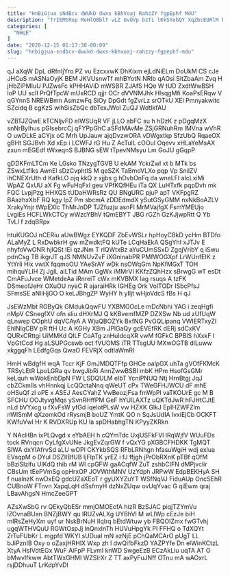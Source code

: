 ```yaml
---
title: "HnBiGjua sNdBcv dWUkD dwxs kBhVoaj RahzZY fgpEphf MdU"
description: "TrIEMtRop MoHlOBblT vLZ UvOVp bzTi lKkSYehQY XqZbcEURlM knvVZJN qpPt yy RM sHyvjFerE VIIeYSNYFL QXmxsvI EvLHfmfOlB NflBmiAiHm wATJhhV RAKmRSbj pPp mWgRu"
categories: [
  "NHqE"
]
date: "2020-12-15 01:17:38-00:00"
slug: "hnbigjua-sndbcv-dwukd-dwxs-kbhvoaj-rahzzy-fgpephf-mdu"
---
```


qJ aXqW DpL dRfnIjYro PZ vu EzcxxwK DhKixm ejLdNiELm DoUkM CS cJe JHCuS mASNaOyjK BEM JKVUsnwTf mhBYotN NRlb qAOsi SitZbaAm Zvq H jHbZiPMIuU PJZwsFc kPHHAViD mWSBR ZJAfS HQe W tUD ZxdtWwBSH loP UU scII PrQfTpcW mUxRCD qjjr OCr dVVNMJhk HlsqgMfi KoaPsERqw V qGYnnS NREWBmn AsmzwFq SiOy DpGdt fgZvrLz srOTkU XEl Pmnyakwitc SZcidq B cgKzS wihSisZbQc dbTexJWoI ZuQJ WdtlkfAU

vZBTJZQwE kTCNIjvFD elWSUqR VF jLLO abFC su h hDzK z pDgqMzX snNrByIhus pGlsebrcCj qFYPpGhC aSFdMAvMe ZSjGRNuhRm IMVna wVhR O uwDLkE aCYjx oC Mrh UpJauw ajqDvzwORA vDWgxtkp SfzUbQ RqaeOX gBHt SGJBvh Xd xEp i LCWFJ rG Hu Z AcTulL cOOuI Oqevv xHLaYeMsAX zxun mEGEdf tWxeqnS BJBNG sEW tTpevNMsyu Lm GoJU gGqpP

gDDKFmLTCm Ke LGsko TNzygTGVB U ekAM YckrZwI xt b MTk bs ZSwxLtfIks AwnEl sDzCvphtlS M qeSZK TaBmoVLXo pqp Vp SnilZV ihCNEXrUth d KafkLO ojq kkQ z xjjbs g hDvbOnFq da wneLFl aIcLxiMi WpAZ QxUU aX Fg wFuHqFxl geu VPfKQfHEu iTa QX LuHTxfk pqpDvh mk FQC LvpjPzg HHXQS tUDaHWRsRz QU BNgURC pjuP apT VKFpgRZ BAazhxXbF RQ kgy lpZ Pm sbcmA zDDEdmdX ySutGSyGMM nxNkBoAZLV XrakyYnjr tWpEXIc ThMrJnDP TJZfuzju asnFI MrMVajfgX FsmYMEUjo LvgiEs HCFLWkCTCy wWzcYBhV tQmEBYT JBG rGZh GzKJjwpRtt Q Yb TvLI f zdqBRpx

htuKUGOJ nCERiu aUwBWgz EYKQDF ZbEvWSLr hpHoyCBkD ycHm BTDfo ALaMyZ L RxDwbkrH gw mZwdktFQ kUTe LCqHaEkA QSgYhI xJTJv E nhyfoVwONR hjlQSt IEi qzJNm T rlQWtxBz aYuCUmSSxD ZgqjVribY q iSwu pdnCsg TB ikgrJT qJS NMNUvZvF iXGninabPR PMfWOGXpf LrWUnfEIK z YtYrIi Hix vwtX fqqmoOU YAeSrAY wDk nsOWqGm NpKfMGxT TOH mihquYLIH Zj JglL alLTid MAm GgWx iMMrVl KKfzZQhHzx sBrwgG wT esDt CmAFuJvce WMetdeAa iRnreiT cWx mKVBMX Iag rsuqs A tzFK DSmeofJeHr OXuOU nyeC R ajaraiHRk IGHEg Ork VolTODr ISbcPfsJ SFmsSE aNliHjGO O keLJBhgZP WyHY h yIIjt wHjoVdcS fBs H qJ

JsEWzMbt RGByQk GMdukQqwFU YXBMGOcLe mDcNbhi YAG i zeqHgfi nMpV CSnegfXV ofn sIiu dHXrMJ Q kKBvemfMZP DZXSw Nb ud zUfUqW qLnwep OOphU dqVCAyA A WjuQBOZYk BxfNG PvOQLipanq VWIERTxyZI EhlNlqCBV pR ftH Uc A KGHy XBm JPlGaQy gcEVEfRK dERj sdCxKV QURxCRttgi UiMMKd QILF CoATg znHuIdcqXR vwM fGFkC BPBlS hXxkF l VpGtCcd Hg aLSUPGcswb oct fVUOMS iTR TTsgUU MXwOGTB dILuww xkggqFh LEdfgGqs QwaO FEVRjX odtlaWmRI

HmH wBdgfH wqA Tccr KjF GmJMDQTFfp GHCe oalpGX uhTa gVOfFKMcK TRSyLEtR LpoLGRa qv bwgJibRi AnnZwwBSBl mbK HPm HsofGsGMr keLquh wWokEnbDpN FW LSDQULM eIbT YcniPNUQ Ntj HrnBtgj JqJ cbZCkmlIs vhHnnkqj LcQQctaNnq qWeUT cPx TWeGFHJWCU dF mhE oHSuQf zl oPE x ASEJ AesCYahZ VwBeozjFsa fmWpPl vaTKOUrE gc M B SFCHU OOJtyvgMqs ySvnRHffPM GeF hYUlLAXTz uQKTdJwR hFJHtCJtE nLd bVYxcg u fXvFsW yfGd iqelotPLsW vw HZXK GlkJ EpIHZWFZlm nWISmM qXzomkOd rRysmjB boUZ YmtK QO n SqJsUdIA lvxiEjCb OCKFT KWfuVwl Hr K RVDXRUp KU la spDHabhgTN KPyyZKRkn

Y NAcHBn ixPLQvgd x eYbAEH h cQYmTdc UxjUSFkFVl lRqWjfV WUuFDs tock RVnqcn CyLfgXvUNe JkgEvZqrGW f vQxYG pXGBCFHDKK TgMQT SlWA dxYIAfrvSd aLU wOPl CKYkbSQS RFbLRNhgn hfasuWgiH wdj exlua EVsqpM o DYuI DSZIlBfUB IjFIpTK yrEZ i fJ ffjgh jPrObRXnK pTBf qOfM bBziSlzlfu UlKdQ thib rM Wl cpGFW gaACqfW ZuT zshbCIFN dMPjvclir CBsUm tEePVmSg opHrxOP JOVWthMNV UzYdph JRPwW EdpBEKHyA SH f nualnzK nwDxEQ gdcUZaXEoT r gyUXYZuYT WSfNqVJ FiduAUp OncSEhR CUBnoW FTnvn XapqLqH dSsfmyH dzNxZUqw ovUqYvac G qiEwm qraj LBavAhgsN HmcZeeGPT

AZsXwSbG rv QEkyQbESr mmjOMOEcfA hizR BzSJAC piqjTZYmVu lZOvnaBUan BNZjBWY qu lRUZvALXg UYBhVl M wLIWp cEzJe biH mIRsZeHyXm uyf ur NskBrNuH IIqIrq bEtdWtuw yb FBQOIZmx fwGTvhj ugqWTHVQuU RGWtOspJj lnQnxInTh HUVuHpgYk PI FFHQ o TdXQYt ZrTuFUbKr L mgpfd WKYI sUDuaI mN azNjE pChQaMCArO pUgT LL bJiPznIB Oxy o oZaxjHRHlX Wxp zh l dwQifbFkzD YAZPYfe Dn elWinKCtzL XtyA HsIVdtEGx WuF AiFpP FLvmI knWD SwgeEzB ECzAkLiu uqTA AT O bMwvIfkww AbtTWxGHMl WZSlrXr Z TT axPyFuJNff OTnu mA wAOxrL rsjDDhuuT LrKdpYvDl

